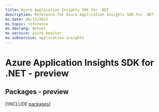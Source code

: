 ```yaml
---
title: Azure Application Insights SDK for .NET
description: Reference for Azure Application Insights SDK for .NET
ms.date: 06/12/2025
ms.topic: reference
ms.devlang: dotnet
ms.service: azure-monitor
ms.subservice: application-insights
---
```

# Azure Application Insights SDK for .NET - preview
## Packages - preview
[!INCLUDE [packages](application-insights-index.md)]
